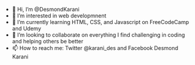 - 👋 Hi, I’m @DesmondKarani
- 👀 I’m interested in web developmnent
- 🌱 I’m currently learning HTML, CSS, and Javascript on FreeCodeCamp and Udemy
- 💞️ I’m looking to collaborate on everything I find challenging in coding and helping others be better
- 📫 How to reach me: Twitter @karani_des and Facebook Desmond Karani

<!---
DesmondKarani/DesmondKarani is a ✨ special ✨ repository because its `README.md` (this file) appears on your GitHub profile.
You can click the Preview link to take a look at your changes.
--->
